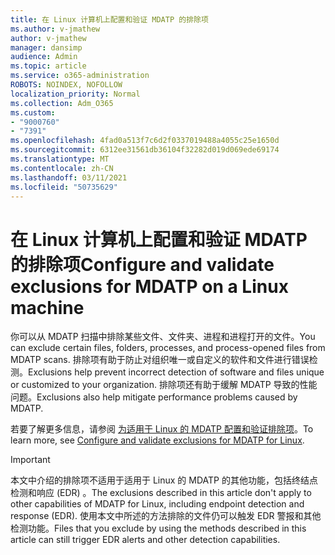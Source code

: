 ```yaml
---
title: 在 Linux 计算机上配置和验证 MDATP 的排除项
ms.author: v-jmathew
author: v-jmathew
manager: dansimp
audience: Admin
ms.topic: article
ms.service: o365-administration
ROBOTS: NOINDEX, NOFOLLOW
localization_priority: Normal
ms.collection: Adm_O365
ms.custom:
- "9000760"
- "7391"
ms.openlocfilehash: 4fad0a513f7c6d2f0337019488a4055c25e1650d
ms.sourcegitcommit: 6312ee31561db36104f32282d019d069ede69174
ms.translationtype: MT
ms.contentlocale: zh-CN
ms.lasthandoff: 03/11/2021
ms.locfileid: "50735629"
---
```

# <a name="configure-and-validate-exclusions-for-mdatp-on-a-linux-machine"></a><span data-ttu-id="0cc29-102">在 Linux 计算机上配置和验证 MDATP 的排除项</span><span class="sxs-lookup"><span data-stu-id="0cc29-102">Configure and validate exclusions for MDATP on a Linux machine</span></span>

<span data-ttu-id="0cc29-103">你可以从 MDATP 扫描中排除某些文件、文件夹、进程和进程打开的文件。</span><span class="sxs-lookup"><span data-stu-id="0cc29-103">You can exclude certain files, folders, processes, and process-opened files from MDATP scans.</span></span> <span data-ttu-id="0cc29-104">排除项有助于防止对组织唯一或自定义的软件和文件进行错误检测。</span><span class="sxs-lookup"><span data-stu-id="0cc29-104">Exclusions help prevent incorrect detection of software and files unique or customized to your organization.</span></span> <span data-ttu-id="0cc29-105">排除项还有助于缓解 MDATP 导致的性能问题。</span><span class="sxs-lookup"><span data-stu-id="0cc29-105">Exclusions also help mitigate performance problems caused by MDATP.</span></span>

<span data-ttu-id="0cc29-106">若要了解更多信息，请参阅 [为适用于 Linux 的 MDATP 配置和验证排除项](https://go.microsoft.com/fwlink/?linkid=2144517)。</span><span class="sxs-lookup"><span data-stu-id="0cc29-106">To learn more, see [Configure and validate exclusions for MDATP for Linux](https://go.microsoft.com/fwlink/?linkid=2144517).</span></span>

> [!IMPORTANT]
> <span data-ttu-id="0cc29-107">本文中介绍的排除项不适用于适用于 Linux 的 MDATP 的其他功能，包括终结点检测和响应 (EDR) 。</span><span class="sxs-lookup"><span data-stu-id="0cc29-107">The exclusions described in this article don't apply to other capabilities of MDATP for Linux, including endpoint detection and response (EDR).</span></span> <span data-ttu-id="0cc29-108">使用本文中所述的方法排除的文件仍可以触发 EDR 警报和其他检测功能。</span><span class="sxs-lookup"><span data-stu-id="0cc29-108">Files that you exclude by using the methods described in this article can still trigger EDR alerts and other detection capabilities.</span></span>
